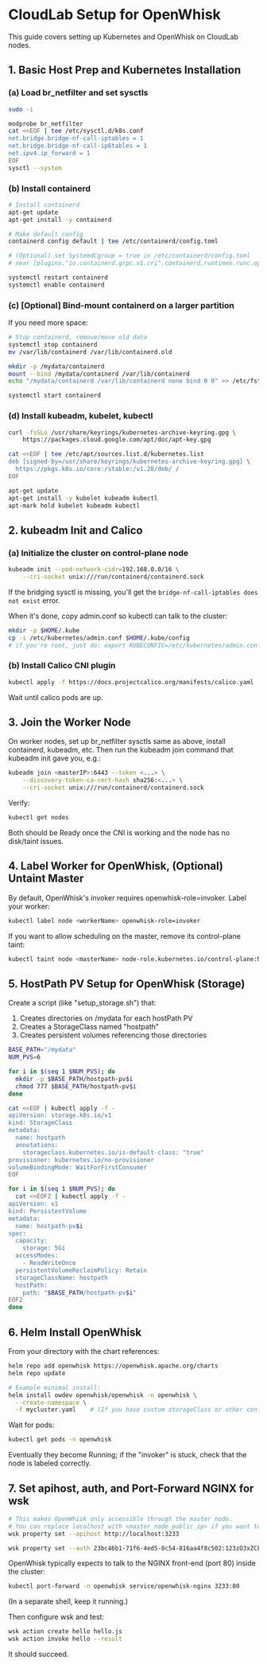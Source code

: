 # CloudLab Setup for OpenWhisk

This guide covers setting up Kubernetes and OpenWhisk on CloudLab nodes.

## 1. Basic Host Prep and Kubernetes Installation

### (a) Load br_netfilter and set sysctls

```bash
sudo -i

modprobe br_netfilter
cat <<EOF | tee /etc/sysctl.d/k8s.conf
net.bridge.bridge-nf-call-iptables = 1
net.bridge.bridge-nf-call-ip6tables = 1
net.ipv4.ip_forward = 1
EOF
sysctl --system
```

### (b) Install containerd

```bash
# Install containerd
apt-get update
apt-get install -y containerd

# Make default config
containerd config default | tee /etc/containerd/config.toml

# (Optional) set SystemdCgroup = true in /etc/containerd/config.toml
# near [plugins."io.containerd.grpc.v1.cri".containerd.runtimes.runc.options]

systemctl restart containerd
systemctl enable containerd
```

### (c) [Optional] Bind-mount containerd on a larger partition

If you need more space:

```bash
# Stop containerd, remove/move old data
systemctl stop containerd
mv /var/lib/containerd /var/lib/containerd.old

mkdir -p /mydata/containerd
mount --bind /mydata/containerd /var/lib/containerd
echo "/mydata/containerd /var/lib/containerd none bind 0 0" >> /etc/fstab

systemctl start containerd
```

### (d) Install kubeadm, kubelet, kubectl

```bash
curl -fsSLo /usr/share/keyrings/kubernetes-archive-keyring.gpg \
    https://packages.cloud.google.com/apt/doc/apt-key.gpg

cat <<EOF | tee /etc/apt/sources.list.d/kubernetes.list
deb [signed-by=/usr/share/keyrings/kubernetes-archive-keyring.gpg] \
  https://pkgs.k8s.io/core:/stable:/v1.28/deb/ /
EOF

apt-get update
apt-get install -y kubelet kubeadm kubectl
apt-mark hold kubelet kubeadm kubectl
```

## 2. kubeadm Init and Calico

### (a) Initialize the cluster on control-plane node

```bash
kubeadm init --pod-network-cidr=192.168.0.0/16 \
    --cri-socket unix:///run/containerd/containerd.sock
```

If the bridging sysctl is missing, you'll get the `bridge-nf-call-iptables does not exist` error.

When it's done, copy admin.conf so kubectl can talk to the cluster:

```bash
mkdir -p $HOME/.kube
cp -i /etc/kubernetes/admin.conf $HOME/.kube/config
# if you're root, just do: export KUBECONFIG=/etc/kubernetes/admin.conf
```

### (b) Install Calico CNI plugin

```bash
kubectl apply -f https://docs.projectcalico.org/manifests/calico.yaml
```

Wait until calico pods are up.

## 3. Join the Worker Node

On worker nodes, set up br_netfilter sysctls same as above, install containerd, kubeadm, etc. Then run the kubeadm join command that kubeadm init gave you, e.g.:

```bash
kubeadm join <masterIP>:6443 --token <...> \
    --discovery-token-ca-cert-hash sha256:<...> \
    --cri-socket unix:///run/containerd/containerd.sock
```

Verify:

```bash
kubectl get nodes
```

Both should be Ready once the CNI is working and the node has no disk/taint issues.

## 4. Label Worker for OpenWhisk, (Optional) Untaint Master

By default, OpenWhisk's invoker requires openwhisk-role=invoker. Label your worker:

```bash
kubectl label node <workerName> openwhisk-role=invoker
```

If you want to allow scheduling on the master, remove its control-plane taint:

```bash
kubectl taint node <masterName> node-role.kubernetes.io/control-plane:NoSchedule-
```

## 5. HostPath PV Setup for OpenWhisk (Storage)

Create a script (like "setup_storage.sh") that:

1. Creates directories on /mydata for each hostPath PV
2. Creates a StorageClass named "hostpath"
3. Creates persistent volumes referencing those directories

```bash
BASE_PATH="/mydata"
NUM_PVS=6

for i in $(seq 1 $NUM_PVS); do
  mkdir -p $BASE_PATH/hostpath-pv$i
  chmod 777 $BASE_PATH/hostpath-pv$i
done

cat <<EOF | kubectl apply -f -
apiVersion: storage.k8s.io/v1
kind: StorageClass
metadata:
  name: hostpath
  annotations:
    storageclass.kubernetes.io/is-default-class: "true"
provisioner: kubernetes.io/no-provisioner
volumeBindingMode: WaitForFirstConsumer
EOF

for i in $(seq 1 $NUM_PVS); do
  cat <<EOF2 | kubectl apply -f -
apiVersion: v1
kind: PersistentVolume
metadata:
  name: hostpath-pv$i
spec:
  capacity:
    storage: 5Gi
  accessModes:
    - ReadWriteOnce
  persistentVolumeReclaimPolicy: Retain
  storageClassName: hostpath
  hostPath:
    path: "$BASE_PATH/hostpath-pv$i"
EOF2
done
```

## 6. Helm Install OpenWhisk

From your directory with the chart references:

```bash
helm repo add openwhisk https://openwhisk.apache.org/charts
helm repo update

# Example minimal install:
helm install owdev openwhisk/openwhisk -n openwhisk \
  --create-namespace \
  -f mycluster.yaml    # (If you have custom storageClass or other config)
```

Wait for pods:

```bash
kubectl get pods -n openwhisk
```

Eventually they become Running; if the "invoker" is stuck, check that the node is labeled correctly.

## 7. Set apihost, auth, and Port-Forward NGINX for wsk
```bash
# This makes OpenWhisk only accessible through the master node. 
# You can replace localhost with <master_node_public_ip> if you want to access it remotely
wsk property set --apihost http://localhost:3233

wsk property set --auth 23bc46b1-71f6-4ed5-8c54-816aa4f8c502:123zO3xZCLrMN6v2BKK1dXYFpXlPkccOFqm12CdAsMgRU4VrNZ9lyGVCGuMDGIwP
```

OpenWhisk typically expects to talk to the NGINX front-end (port 80) inside the cluster:

```bash
kubectl port-forward -n openwhisk service/openwhisk-nginx 3233:80
```

(In a separate shell, keep it running.)

Then configure wsk and test:

```bash
wsk action create hello hello.js
wsk action invoke hello --result
```

It should succeed.
